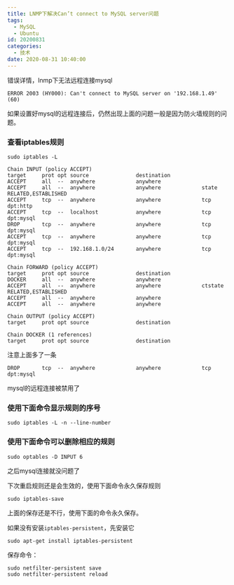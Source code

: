 ```yaml
---
title: LNMP下解决Can’t connect to MySQL server问题
tags:
  - MySQL
  - Ubuntu
id: 20200831
categories:
  - 技术
date: 2020-08-31 10:40:00
---
```




错误详情，lnmp下无法远程连接mysql

`ERROR 2003 (HY000): Can't connect to MySQL server on '192.168.1.49' (60)`

如果设置好mysql的远程连接后，仍然出现上面的问题一般是因为防火墙规则的问题。

### 查看iptables规则 

`sudo iptables -L`

```
Chain INPUT (policy ACCEPT)
target     prot opt source               destination
ACCEPT     all  --  anywhere             anywhere
ACCEPT     all  --  anywhere             anywhere             state RELATED,ESTABLISHED
ACCEPT     tcp  --  anywhere             anywhere             tcp dpt:http
ACCEPT     tcp  --  localhost            anywhere             tcp dpt:mysql
DROP       tcp  --  anywhere             anywhere             tcp dpt:mysql
ACCEPT     tcp  --  anywhere             anywhere             tcp dpt:mysql
ACCEPT     tcp  --  192.168.1.0/24       anywhere             tcp dpt:mysql

Chain FORWARD (policy ACCEPT)
target     prot opt source               destination
DOCKER     all  --  anywhere             anywhere
ACCEPT     all  --  anywhere             anywhere             ctstate RELATED,ESTABLISHED
ACCEPT     all  --  anywhere             anywhere
ACCEPT     all  --  anywhere             anywhere

Chain OUTPUT (policy ACCEPT)
target     prot opt source               destination

Chain DOCKER (1 references)
target     prot opt source               destination

```

注意上面多了一条

`DROP       tcp  --  anywhere             anywhere             tcp dpt:mysql`

mysql的远程连接被禁用了

### 使用下面命令显示规则的序号

`sudo iptables -L -n --line-number`

### 使用下面命令可以删除相应的规则

`sudo optables -D INPUT 6`

之后mysql连接就没问题了

下次重启规则还是会生效的，使用下面命令永久保存规则 

`sudo iptables-save`

上面的保存还是不行，使用下面的命令永久保存。

如果没有安装`iptables-persistent`，先安装它

`sudo apt-get install iptables-persistent`

保存命令：

```
sudo netfilter-persistent save
sudo netfilter-persistent reload
```